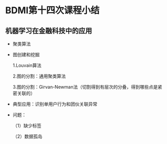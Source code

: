 # BDMI第十四次课程小结

## 机器学习在金融科技中的应用

+ 聚类算法

+ 图创建和挖掘

	1.Louvain算法

	2.图的分割：通用聚类算法

	3.图的分割：Girvan-Newman法（切割得到有层次的分叠，得到哪些点是紧密关联的）

+ 典型应用：识别单用户行为和团伙关联异常

+ 问题：

	（1）缺少标签

	（2）数据孤岛
